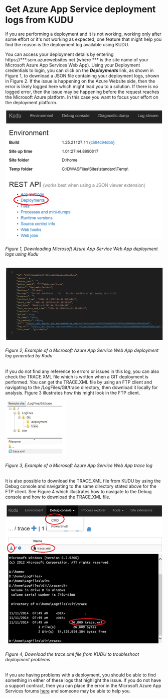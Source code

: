# Get Azure App Service deployment logs from KUDU

If you are performing a deployment and it is not working, working only after some effort or it's not working as expected, one feature that might help you find the reason is the deployment log available using KUDU.

You can access your deployment details by entering https://***.scm.azurewebsites.net (where *** is the site name of your Microsoft Azure App Services Web App).  Using your Deployment credentials to login, you can click on the ***Deployments*** link, as shown in Figure 1, to download a JSON file containing your deployment logs, shown in Figure 2.  If the issue is happening on the Azure Website side, then the error is likely logged here which might lead you to a solution.  If there is no logged error, then the issue may be happening before the request reaches the Microsoft Azure platform.  In this case you want to focus your effort on the deployment platform.

![Downloading Microsoft Azure App Service Web App deployment logs using Kudu ][FIGURE1]
###### Figure 1, Downloading Microsoft Azure App Service Web App deployment logs using Kudu 

![Example of a Microsoft Azure App Service Web App deployment log generated by Kudu ][FIGURE2]
###### Figure 2, Example of a Microsoft Azure App Service Web App deployment log generated by Kudu 

If you do not find any reference to errors or issues in this log, you can also check the TRACE.XML file which is written when a GIT deployment is performed.  You can get the TRACE.XML file by using an FTP client and navigating to the /LogFiles/Git/trace directory, then download it locally for analysis.  Figure 3 illustrates how this might look in the FTP client.

![Example of a Microsoft Azure App Service Web App trace log ][FIGURE3]
###### Figure 3, Example of a Microsoft Azure App Service Web App trace log 

It is also possible to download the TRACE.XML file from KUDU by using the Debug console and navigating to the same directory stated above for the FTP client.  See Figure 4 which illustrates how to navigate to the Debug console and how to download the TRACE.XML file.

![Download the trace.xml file from KUDU to troubleshoot deployment problems][FIGURE4]
###### Figure 4, Download the trace.xml file from KUDU to troubleshoot deployment problems

If you are having problems with a deployment, you should be able to find something in either of these logs that highlight the issue.  If you do not have a support contract, then you can place the error in the Microsoft Azure App Services forums [here][LINK1] and someone may be able to help you.

[FIGURE1]: ../images/2014/msdn-0347.png "Figure 1, Downloading Microsoft Azure App Service Web App deployment logs using Kudu "
[FIGURE2]: ../images/2014/msdn-0348.png "Figure 2, Example of a Microsoft Azure App Service Web App deployment log generated by Kudu "
[FIGURE3]: ../images/2014/msdn-0349.png "Figure 3, Example of a Microsoft Azure App Service Web App trace log "
[FIGURE4]: ../images/2014/msdn-0350.png "Figure 4, Install"

[LINK1]: https://social.msdn.microsoft.com/Forums/azure/en-US/home?forum=windowsazurewebsitespreview

